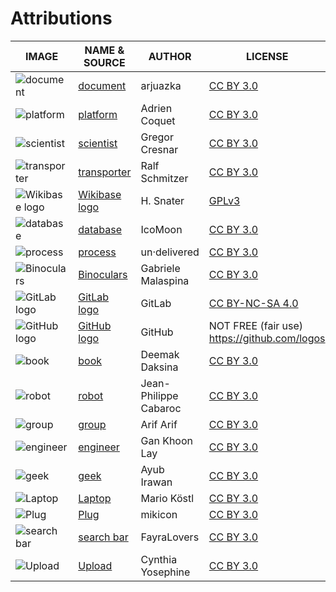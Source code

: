 # Attributions

| IMAGE | NAME & SOURCE | AUTHOR | LICENSE |
|-------|---------------|--------|---------|
| ![document](images/external%20source%20files/noun_Document_1830658.svg)       | [document](https://thenounproject.com/search/?q=1830658&i=1830658)                    | arjuazka       | [CC BY 3.0](https://creativecommons.org/licenses/by/3.0/us/legalcode) |
| ![platform](sources/external%20source%20files/noun_platform_3097564.svg)       | [platform](https://thenounproject.com/search/?q=3097564&i=3097564)                    | Adrien Coquet  | [CC BY 3.0](https://creativecommons.org/licenses/by/3.0/us/legalcode) |
| ![scientist](sources/external%20source%20files/noun_Scientist_770801.svg)      | [scientist](https://thenounproject.com/search/?q=770801&i=770801)                     | Gregor Cresnar | [CC BY 3.0](https://creativecommons.org/licenses/by/3.0/us/legalcode) |
| ![transporter](sources/external%20source%20files/noun_transporter_745250.svg)  | [transporter](https://thenounproject.com/search/?q=745250&i=745250)                   | Ralf Schmitzer | [CC BY 3.0](https://creativecommons.org/licenses/by/3.0/us/legalcode) |
| ![Wikibase logo](sources/external%20source%20files/Wikibase_logo.svg)          | [Wikibase logo](https://en.wikipedia.org/wiki/Wikibase#/media/File:Wikibase_logo.svg) | H. Snater      | [GPLv3](https://www.gnu.org/licenses/gpl-3.0.en.html) |
| ![database](sources/external%20source%20files/noun_database_1472004_small.svg) | [database](https://thenounproject.com/search/?q=1472004&i=1472004)                    | IcoMoon        | [CC BY 3.0](https://creativecommons.org/licenses/by/3.0/us/legalcode) |
| ![process](sources/external%20source%20files/noun_process_876181.svg)          | [process](https://thenounproject.com/search/?q=876181&i=876181)                       | un·delivered   | [CC BY 3.0](https://creativecommons.org/licenses/by/3.0/us/legalcode) |
| ![Binoculars](sources/external%20source%20files/noun_Binoculars_79901.svg) | [Binoculars](https://thenounproject.com/search/?q=79901&i=79901) | Gabriele Malaspina | [CC BY 3.0](https://creativecommons.org/licenses/by/3.0/us/legalcode) |
| ![GitLab logo](sources/external%20source%20files/gitlab-logo.svg) | [GitLab logo](https://gitlab.com/gitlab-com/gitlab-artwork/raw/master/logo/logo.svg) | GitLab | [CC BY-NC-SA 4.0](https://creativecommons.org/licenses/by-nc-sa/4.0/legalcode) |
| ![GitHub logo](sources/external%20source%20files/github-logo.svg) | [GitHub logo](https://github-media-downloads.s3.amazonaws.com/GitHub-Mark.zip) | GitHub | NOT FREE (fair use) <https://github.com/logos> |
| ![book](sources/external%20source%20files/noun_Book_1230262.svg)  | [book](https://thenounproject.com/search/?q=1230262&i=1230262)                   | Deemak Daksina | [CC BY 3.0](https://creativecommons.org/licenses/by/3.0/us/legalcode) |
| ![robot](sources/external%20source%20files/noun_Robot_22552.svg)  | [robot](https://thenounproject.com/search/?q=22552&i=22552)                   | Jean-Philippe Cabaroc | [CC BY 3.0](https://creativecommons.org/licenses/by/3.0/us/legalcode) |
| ![group](sources/external%20source%20files/noun_group_2310407.svg)  | [group](https://thenounproject.com/search/?q=2310407&i=2310407)                   | Arif Arif | [CC BY 3.0](https://creativecommons.org/licenses/by/3.0/us/legalcode) |
| ![engineer](sources/external%20source%20files/noun_engineer_856401.svg)  | [engineer](https://thenounproject.com/search/?q=856401&i=856401)                   | Gan Khoon Lay | [CC BY 3.0](https://creativecommons.org/licenses/by/3.0/us/legalcode) |
| ![geek](sources/noun_geek_1224204.svg)  | [geek](https://thenounproject.com/search/?q=1224204&i=1224204)                   | Ayub Irawan | [CC BY 3.0](https://creativecommons.org/licenses/by/3.0/us/legalcode) |
| ![Laptop](sources/external%20source%20files/noun_Laptop_3426828.svg)  | [Laptop](https://thenounproject.com/search/?q=3426828&i=3426828)                   | Mario Köstl | [CC BY 3.0](https://creativecommons.org/licenses/by/3.0/us/legalcode) |
| ![Plug](sources/external%20source%20files/noun_Plug_728486.svg)  | [Plug](https://thenounproject.com/search/?q=728486&i=728486)                   | mikicon | [CC BY 3.0](https://creativecommons.org/licenses/by/3.0/us/legalcode) |
| ![search bar](sources/external%20source%20files/noun_search%20bar_1174492.svg)  | [search bar](https://thenounproject.com/search/?q=1174492&i=1174492)                   | FayraLovers | [CC BY 3.0](https://creativecommons.org/licenses/by/3.0/us/legalcode) |
| ![Upload](sources/external%20source%20files/noun_Upload_4228853.svg)  | [Upload](https://thenounproject.com/search/?q=4228853&i=4228853)                   | Cynthia Yosephine | [CC BY 3.0](https://creativecommons.org/licenses/by/3.0/us/legalcode) |